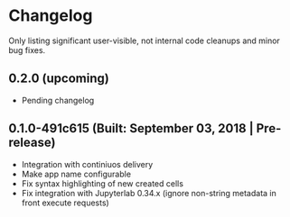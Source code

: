 # Changelog

Only listing significant user-visible, not internal code cleanups and minor bug fixes.

## 0.2.0 (upcoming)

* Pending changelog

## 0.1.0-491c615 (Built: September 03, 2018 | Pre-release)

* Integration with continiuos delivery
* Make app name configurable
* Fix syntax highlighting of new created cells
* Fix integration with Jupyterlab 0.34.x (ignore non-string metadata in front execute requests)

